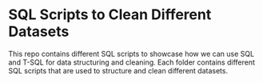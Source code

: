 # SQL Scripts to Clean Different Datasets

This repo contains different SQL scripts to showcase how we can use SQL and T-SQL for data structuring and cleaning. Each folder contains different SQL scripts that are used to structure and clean different datasets.
